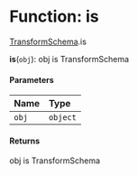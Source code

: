 # Function: is

[TransformSchema](/en/auto-docs/editor/modules/TransformSchema.md).is

**is**(`obj`): obj is TransformSchema

#### Parameters

| Name | Type |
| :------ | :------ |
| `obj` | `object` |

#### Returns

obj is TransformSchema

